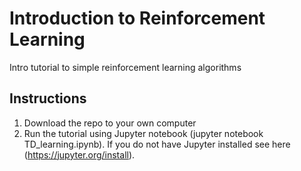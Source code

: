 # Introduction to Reinforcement Learning
Intro tutorial to simple reinforcement learning algorithms

## Instructions
1. Download the repo to your own computer
2. Run the tutorial using Jupyter notebook (jupyter notebook TD_learning.ipynb). If you do not have Jupyter installed see here (https://jupyter.org/install).
